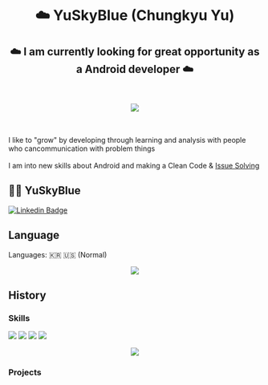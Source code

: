 <h1 align="center"><b>☁️ YuSkyBlue (Chungkyu Yu)</b></h1>
<h2 align="center">  ☁️ I am currently looking for great opportunity as a Android developer  ☁️  </h2> 
<br>
<p align="center">
<a href="https://hits.seeyoufarm.com"><img src="https://hits.seeyoufarm.com/api/count/incr/badge.svg?url=https%3A%2F%2Fgithub.com%2Fwhathe-downtown&count_bg=%231A3A87&title_bg=%23007FDC&icon=airplayvideo.svg&icon_color=%23E7E7E7&title=Today&edge_flat=false"/></a></br>
  
<br><br>
I like to "grow" by developing through learning and analysis with people who cancommunication with problem things
<br><br>
I am into new skills about Android  and making a Clean Code & <a href="https://github.com/skydoves/DisneyCompose/issues/26">Issue Solving</a>
</p>

##  👨‍💻 YuSkyBlue

[![Linkedin Badge](https://img.shields.io/badge/-LinkedIn-blue?style=flat-square&logo=Linkedin&logoColor=white&link=https://www.linkedin.com/in/hyunwoo-lee-0412/)]([https://www.linkedin.com/in/hyunwoo-lee-0412/](https://www.linkedin.com/in/chungkyu-y-11b729230/)) 

## Language

 Languages: 🇰🇷 🇺🇸 (Normal) 

<p align ="center"><img src="https://widget.realdeveloper.pro/api/top?stack=Kotlin,Java,Python"/></p>

## History

### Skills
<p>
<img src="https://img.shields.io/badge/Kotlin-7382B5?&logo=Kotlin&logoColor=white"/>
<img src="https://img.shields.io/badge/Java-7382B5?&logo=Java&logoColor=white"/>
<img src="https://img.shields.io/badge/Android-3DDC84?style=flat-square&logo=Android&logoColor=white"/>
<img src="https://img.shields.io/badge/Compose-3776AB?style=flat-square&logo=JetpackCompose&logoColor=White"/>
  <br> 
</p>
<p align="center"><img src="https://github-profile-trophy.vercel.app/?username=whathe-downtown&theme=onedark"/></p>


### Projects


